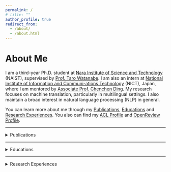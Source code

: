 ```yaml
---
permalink: /
# title: ""
author_profile: true
redirect_from: 
  - /about/
  - /about.html
---
```


About Me
======
I am a third-year Ph.D. student at [Nara Institute of Science and Technology](https://www.naist.jp/) (NAIST), supervised by [Prof. Taro Watanabe](https://sites.google.com/site/tarowtnb).
I am also an intern at [National Institute of Information and Communi-ations Technology](https://www.nict.go.jp/) (NICT), Japan, where I am mentored by [Associate Prof. Chenchen Ding](https://att-astrec.nict.go.jp/member/ding/).
My research focuses on machine translation, particularly in multilingual settings. I also maintain a broad interest in natural language processing (NLP) in general.

You can learn more about me through my [Publications](#publications), [Educations](#educations) and [Research Experiences](#research_experiences).
You also can find my [ACL Profile](https://aclanthology.org/people/z/zhi-qu/) and [OpenReview Profile](https://openreview.net/profile?id=%7EZhi_Qu2).

---

<details>
  <summary id="publications"><span class="summary-heading">Publications</span></summary>
  <ul>
    <li><u>Zhi Qu</u>, Yiran Wang, Jiannan Mao, Chenchen Ding, Hideki Tanaka, Masao Utiyama, Taro Watanabe. Registering Source Tokens to Target Language Spaces in Multilingual Neural Machine Translation. ACL 2025. [<a href="https://arxiv.org/abs/2501.02979">Paper</a>], [<a href="https://huggingface.co/naist-nlp/mitre_466m">Hugging Face</a>]</li>
    <li><u>Zhi Qu</u>, Chenchen Ding, Taro Watanabe. Languages transferred within the encoder: On representation transfer in zero-shot multilingual translation. MT Summit 2025. [<a href="https://arxiv.org/abs/2406.08092">Paper</a>]</li>
    <li>Zhe Cao, <u>Zhi Qu</u>, Hidetaka Kamigaito, Taro Watanabe. Exploring intrinsic language-specific subspaces in fine-tuning multilingual neural machine translation. EMNLP 2024. [<a href="https://aclanthology.org/2024.emnlp-main.1177">Paper</a>]</li>
    <li>Huayang Li, Deng Cai, <u>Zhi Qu</u>, Qu Cui, Hidetaka Kamigaito, Lemao Liu, Taro Watanabe. Cross-lingual Contextualized Phrase Retrieval. Findings of EMNLP 2024. [<a href="https://aclanthology.org/2024.findings-emnlp.383">Paper</a>]</li>
    <li>Frederikus Hudi, <u>Zhi Qu</u>, Hidetaka Kamigaito, Taro Watanabe. Disentangling Pretrained Representation to Leverage Low-Resource Languages in Multilingual Machine Translation. LERC-COLING 2024. [<a href="https://aclanthology.org/2024.lrec-main.446/">Paper</a>]</li>
    <li><u>Zhi Qu</u>, Taro Watanabe. Adapting to Non-Centered Languages for Zero-shot Multilingual Translation. COLING 2022. [<a href="https://aclanthology.org/2022.coling-1.467/">Paper</a>]</li>
  </ul>
</details>

---

<details>
  <summary id="educations"><span class="summary-heading">Educations</span></summary>
  <h3>Nara Institute of Science and Technology, Japan</h3>
  Supervised by <a href="https://sites.google.com/site/tarowtnb">Prof. Taro Watanabe</a> at <a href="https://nlp.naist.jp/en">NLP Lab</a>
  <ul>
    <li>Ph.D. Candidate of Engineering, 2023.4 ~ present</li>
    <li>Master of Engineering, 2021.4 ~ 2023.3</li>
  </ul>

  <h3>Chongqing Normal University, China</h3>
  <ul>
    <li>Bachelor of Science, 2015.9 ~ 2019.6</li>
  </ul>
</details>

---

<details>
  <summary id="research_experiences"><span class="summary-heading">Research Experiences</span></summary>
  <ul>
    <li>Internship, <a href="https://att-astrec.nict.go.jp/">Advanced Translation Technology Laboratory</a>, 
  <a href="https://astrec.nict.go.jp/">ASTERC</a>, NICT, 2023.10 ~ present</li>
    <li>Research Assistant, NLP Lab, NAIST, 2023.4 ~ present</li>
  </ul>
</details>